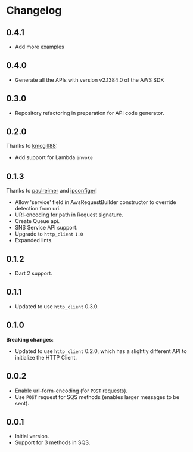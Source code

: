 # Changelog

## 0.4.1

- Add more examples

## 0.4.0

- Generate all the APIs with version v2.1384.0 of the AWS SDK

## 0.3.0

- Repository refactoring in preparation for API code generator.

## 0.2.0

Thanks to [kmcgill88](https://github.com/kmcgill88):

- Add support for Lambda `invoke`

## 0.1.3

Thanks to [paulreimer](https://github.com/paulreimer) and [ipconfiger](https://github.com/ipconfiger)!

- Allow 'service' field in AwsRequestBuilder constructor to override detection from uri.
- URI-encoding for path in Request signature.
- Create Queue api.
- SNS Service API support.
- Upgrade to `http_client` `1.0`
- Expanded lints.

## 0.1.2

- Dart 2 support.

## 0.1.1

- Updated to use `http_client` 0.3.0.

## 0.1.0

**Breaking changes**:

- Updated to use `http_client` 0.2.0, which has a slightly different
  API to initialize the HTTP Client.

## 0.0.2

- Enable url-form-encoding (for `POST` requests).
- Use `POST` request for SQS methods (enables larger messages to be sent).

## 0.0.1

- Initial version.
- Support for 3 methods in SQS.
